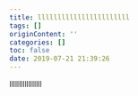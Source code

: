 ```yaml
---
title: lllllllllllllllllllllll
tags: []
originContent: ''
categories: []
toc: false
date: 2019-07-21 21:39:26
---
```


lllllllllllllllll